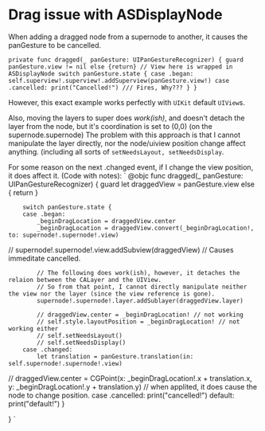 # Drag issue with ASDisplayNode

When adding a dragged node from a supernode to another, it causes the panGesture to be cancelled. 

`private func dragged(_ panGesture: UIPanGestureRecognizer) {
        guard panGesture.view != nil else {return} // View here is wrapped in ASDisplayNode
        switch panGesture.state {
            case .began:
                self.superview!.superview!.addSuperview(panGesture.view!)
            case .cancelled:
                print("Cancelled!") /// Fires, Why???
        }
}`

However, this exact example works perfectly with `UIKit` default `UIView`s.

Also, moving the layers to super does *work(ish)*, and doesn't detach the layer from the node, but it's coordination is set to (0,0) (on the supernode.supernode)
The problem with this approach is that I cannot manipulate the layer directly, nor the node/uiview position change affect anything. (including all sorts of `setNeedsLayout, setNeedsDisplay`.

For some reason on the next .changed event, if I change the view position, it does affect it. (Code with notes):
`
@objc func dragged(_ panGesture: UIPanGestureRecognizer) {
        guard let draggedView = panGesture.view else { return }
        
        switch panGesture.state {
        case .began:
            _beginDragLocation = draggedView.center
            _beginDragLocation = draggedView.convert(_beginDragLocation!, to: supernode!.supernode!.view)
            
//            supernode!.supernode!.view.addSubview(draggedView) // Causes immeditate cancelled.
            
            // The following does work(ish), however, it detaches the relaion between the CALayer and the UIView.
            // So from that point, I cannot directly manipulate neither the view nor the layer (since the view reference is gone).
            supernode!.supernode!.layer.addSublayer(draggedView.layer)
            
            // draggedView.center = _beginDragLocation! // not working
            // self.style.layoutPosition = _beginDragLocation! // not working either
            // self.setNeedsLayout()
            // self.setNeedsDisplay()
        case .changed:
            let translation = panGesture.translation(in: self.supernode!.supernode!.view)
//            draggedView.center = CGPoint(x: _beginDragLocation!.x + translation.x, y: _beginDragLocation!.y + translation.y) // when applited, it does cause the node to change position.
        case .cancelled:
            print("cancelled!")
        default:
            print("default!")
        }
        
}
`
